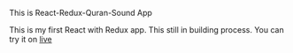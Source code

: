 This is React-Redux-Quran-Sound App

This is my first React with Redux app. This still in building process.
You can try it on [live]()
